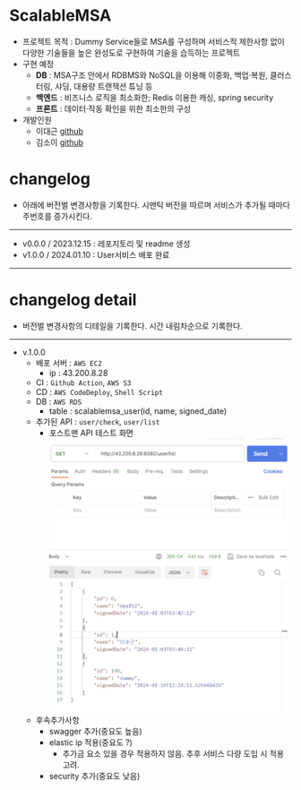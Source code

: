# ScalableMSA
- 프로젝트 목적 : Dummy Service들로 MSA를 구성하며 서비스적 제한사항 없이 다양한 기술들을 높은 완성도로 구현하여 기술을 습득하는 프로젝트
- 구현 예정
  - **DB** : MSA구조 안에서 RDBMS와 NoSQL을 이용해 이중화, 백업·복원, 클러스터링, 샤딩, 대용량 트랜잭션 튜닝 등
  - **백엔드** : 비즈니스 로직을 최소화한; Redis 이용한 캐싱, spring security
  - **프론트** : 데이터·작동 확인을 위한 최소한의 구성
- 개발인원
  - 이대근 [github](https://github.com/DGUN52)
  - 김소이 [github](https://github.com/soy9)


# changelog
- 아래에 버전벌 변경사항을 기록한다. 시맨틱 버전을 따르며 서비스가 추가될 때마다 주번호를 증가시킨다.
----
- v0.0.0 / 2023.12.15 : 레포지토리 및 readme 생성 
- v1.0.0 / 2024.01.10 : User서비스 배포 완료
----

# changelog detail
- 버전벌 변경사항의 디테일을 기록한다. 시간 내림차순으로 기록한다.
----
- v.1.0.0
  - 배포 서버 : `AWS EC2` 
    - ip : 43.200.8.28
  - CI : `Github Action`, `AWS S3`
  - CD : `AWS CodeDeploy`, `Shell Script`
  - DB : `AWS RDS`
    - table : scalablemsa_user(id, name, signed_date) 
  - 추가된 API :  `user/check`, `user/list`
    - 포스트맨 API 테스트 화면![img.png](ReadmeResource/img.png)
  - 후속추가사항
    - swagger 추가(중요도 높음)
    - elastic ip 적용(중요도 ?)
      - 추가금 요소 있을 경우 적용하지 않음. 추후 서비스 다량 도입 시 적용 고려.
    - security 추가(중요도 낮음)